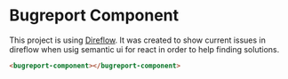 
# Bugreport Component

This project is using [Direflow](https://direflow.io).
It was created to show current issues in direflow when usig semantic ui for react in order to help finding solutions.

```html
<bugreport-component></bugreport-component>
```
